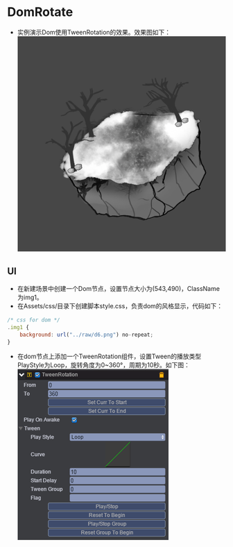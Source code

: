 # DomRotate

* 实例演示Dom使用TweenRotation的效果。效果图如下：<br>
![](images\UI.png)

## UI

* 在新建场景中创建一个Dom节点，设置节点大小为(543,490)，ClassName为img1。
* 在Assets/css/目录下创建脚本style.css，负责dom的风格显示，代码如下：<br>

```javascript
/* css for dom */
.img1 {
    background: url("../raw/d6.png") no-repeat;
}
```
* 在dom节点上添加一个TweenRotation组件，设置Tween的播放类型PlayStyle为Loop，旋转角度为0~360°，周期为10秒。如下图：<br>
![tween](images\tweenRotation.png)
